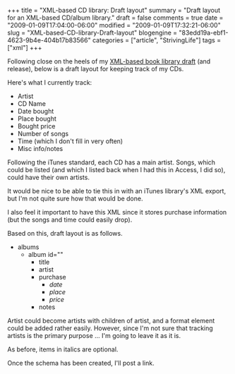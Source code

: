 +++
title = "XML-based CD library: Draft layout"
summary = "Draft layout for an XML-based CD/album library."
draft = false
comments = true
date = "2009-01-09T17:04:00-06:00"
modified = "2009-01-09T17:32:21-06:00"
slug = "XML-based-CD-library-Draft-layout"
blogengine = "83edd19a-ebf1-4623-9b4e-404b17b83566"
categories = ["article", "StrivingLife"]
tags = ["xml"]
+++

<p>
Following close on the heels of my <a href="/words/post/XML-based-book-library-Draft-layout.aspx">XML-based book library draft</a> (and release), below is a draft layout for keeping track of my CDs.
</p>
<p>
Here&#39;s what I currently track:
</p>
<ul>
	<li>Artist</li>
	<li>
	<div>
	CD Name
	</div>
	</li>
	<li>
	<div>
	Date bought
	</div>
	</li>
	<li>
	<div>
	Place bought
	</div>
	</li>
	<li>
	<div>
	Bought price
	</div>
	</li>
	<li>
	<div>
	Number of songs
	</div>
	</li>
	<li>
	<div>
	Time (which I don&#39;t fill in very often)
	</div>
	</li>
	<li>
	<div>
	Misc info/notes
	</div>
	</li>
</ul>
<p>
Following the iTunes standard, each CD has a main artist. Songs, which could be listed (and which I listed back when I had this in Access, I did so), could have their own artists.
</p>
<p>
It would be nice to be able to tie this in with an iTunes library&#39;s XML export, but I&#39;m not quite sure how that would be done.
</p>
<p>
I also feel it important to have this XML since it stores purchase information (but the songs and time could easily drop).
</p>
<p>
Based on this, draft layout is as follows.
</p>
<ul>
	<li>
	<div>
	albums
	</div>
	<ul>
		<li>
		<div>
		album id=&quot;&quot;
		</div>
		<ul>
			<li>
			<div>
			title
			</div>
			</li>
			<li>
			<div>
			artist
			</div>
			</li>
			<li>
			<div>
			purchase
			</div>
			<ul>
				<li>
				<div>
				<em>date</em>
				</div>
				</li>
				<li>
				<div>
				<em>place</em>
				</div>
				</li>
				<li>
				<div>
				<em>price</em>
				</div>
				</li>
			</ul>
			</li>
			<li>
			<div>
			notes
			</div>
			</li>
		</ul>
		</li>
	</ul>
	</li>
</ul>
<p>
Artist could become artists with children of artist, and a format element could be added rather easily. However, since I&#39;m not sure that tracking artists is the primary purpose ... I&#39;m going to leave it as it is.
</p>
<p>
As before, items in italics are optional.
</p>
<p>
Once the schema has been created, I&#39;ll post a link.
</p>

